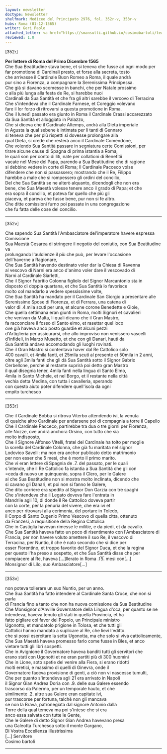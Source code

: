 ```yaml
---
layout: newsletter
doctype: Newsletter
shelfmark: Mediceo del Principato 2976, fol. 352r-v, 353r-v
hubs: Roma (01-12-1565)
writer: Geri Paolo
attached_letter: <a href="https://smansutti.github.io/cosimobartoli/texts/2976_143,2976_143,3079_151/">2976_143,2976_143,3079_151</a>
reviewed: 1.0
---
```


[352r]  
  
  
<strong>Per lettere di Roma del Primo Dicembre 1565</strong>  
Che Sua Beatitudine stava bene, et si teneva che fusse ad ogni modo per  
far promotione di Cardinali presto, et forse alla secreta, tosto  
che arrivasse il Cardinale Buon Romeo a Roma, il quale andrà  
pur sino a Fiorenza, a compagnare la Serenissima Principessa.  
Che già si davano scomesse in banchi, che per Natale prossimo  
o alla più lunga alla festa de Re, si harebbe nuoi  
Cardinali da Sua Santità et che fra gli altri sarebbe il vercovo di Terracina  
Che s'intendeva che il Cardinale Farnese, et Coreggio volevano  
fare il lor forzo di ritrovarsi a questa promotione in Roma.  
Che il lunedì passato era giunto in Roma il Cardinale Crassi accarezzato  
da Sua Santità et alloggiato in Palazzo,  
Che si diceva che il Cardinale Altemps, andrà alla Dieta imperiale  
in Agusta la qual sebene è intimata per li tanti di Gennaro  
si teneva che per più rispetti si dovesse prolongare alla  
qual Dieta, si crede che resterà anco il Cardinale Comendone,  
Che volendo Sua Santità passare in segniatura certe Comissioni, per  
tirare alcune cause di Spagna di prima istantia a Roma,  
le quali son per conto di liti, nate per collationi di Benefitii  
vacate nel Mese del Papa, parendo a Sua Beatitudine che di ragione  
si debbino vedere in corte di Roma; Il Cardinale Pacceco volse  
difendere che non si passassero; mostrando che il Re, Filippo  
harebbe a male che si rompessero gli ordini del concilio,  
Del che Sua Santità se ne alterò alquanto, dicendogli che non era  
bene, che Sua Maestà volesse tenere anco il grado di Papa; et che  
era sopra il concilio, et poteva far quello che più gli  
piaceva, et pareva che fusse bene, pur non si fe altro.  
Che ditte comissioni furno poi passate in una congregazione  
che fu fatta delle cose del concilio.  
  
---  

[352v]  
  
  
Che sapendo Sua Santità l'Ambasciatore del'imperatore havere espressa Comissione  
Sua Maestà Cesarea di stringere il negotio del coniutio, con Sua Beatitudine va  
prolungando l'auldienze il più che può, per levare l'occasione  
dell'haverne a Ragionare,  
Che Sua Santità havendo destinato voler dar la Chiesa di Ravenna  
al vescovo di Narni era anco d'animo voler dare il vescovado di  
Narni al Cardinale Siarletti,  
Che il Signor Fabritio Colonna figliolo del Signor Marcantonio sta in  
disposto di doppia quartana, et che Sua Santità lo favorisce  
molto col mandarlo a vedere spessissime volte,  
Che Sua Santità ha mandato per il Cardinale San Giorgio a presentare alle  
Serenissime Spose di Fiorenza, et di Ferrara, una catena di  
valor di .4.mila scuti per una, et alcune corone Benedette e Gioie,  
Che quella settimana eran giunti in Roma, molti Signori et cavalieri  
che venivan da Malta, li quali dicano che il Gran Mastro,  
fa racconciare il fosso di Santo elmo, et rasettar quel loco  
ove già haveva anco posto guardie et alcuni pezzi  
d'Artiglieria per assicurarsi, che allo improviso non venissero vascelli  
d'infideli, in Marzo Musetto, et che con gli Danari, hauti da  
Sua Santità andava accomodando gli luoghi rovinati.  
Che il Gran Mastro si contentava haver dal Re Cattolico solo  
400 cavalli, et 4mila fanti, et 25mila scuti al presente et 50mila in 2 anni,  
oltre agli 3mila fanti che gli dà Sua Santità sotto il Signor Gabrio  
Cerbellone, perchè al restante suprirà poi detto gran Mastro  
il qual disegnia tener, 4mila fanti nella lingua di Santo Elmo,  
4mila in Santo Michele, et nel Borgo, et il restante nella città  
vechia detta Medina, con tutta i cavalleria, sperando  
con questo aiuto poter difendere quell'isola da ogni  
empito turchesco  
  
---  

[353r]  
  
  
Che il Cardinale Bobba si ritrova Viterbo attendendo ivi, la venuta  
di qualche altro Cardinale per andarsene poi di compagnia a torre il Capello  
Che il Cardinale Pacceco, partirebbe tra dua o tre giorni per Fiorenza,  
alle Nozze, ove andrà anchora Orsino, con tutto che sia  
molto indisposto,  
Che il Signore Alfonso Vitelli, fratel del Cardinale ha tolto per moglie  
la sorella del Cardinale Colonna, che già fu maritata nel signor  
Lodovico Savelli: ma non era anchor publicato detto matrimonio  
per non esser che 5 mesi, che è morto il primo marito.  
Che vi eran lettere di Spagnia de .7. del passato, per le quali  
s'intende, che il Re Cattolico fa istantia a Sua Santità che gli con  
=ceda di nuovo un quinquenio, sopra il Clero, per le Galere  
al che Sua Beatitudine non si mostra molto inclinata, dicendo che  
si cavano gli Danari, et poi non si fanno le Galere,  
Che dito corriere era spedito al Signor Don Garzia con tre spaghi  
Che s'intendeva che il Legato doveva fare l'entrata in  
Mandrile agli 10, di donde il Re Cattolico doveva partir  
con la corte, per la penuria del vivere, che era ivi et  
anco per ritrovarsi alla cerimonia, del portare in Toledo,  
il Corpo di Santo Eugenio Primo Vescovo di quella citta, ottenuto  
da Franzesi, a requisitione della Regina Cattolica  
Che in Castiglia havevan rimesse le militie, e da piedi, et da cavallo.  
Che Sua Santità haveva fatto un poco di risentimento con l'Ambasciatore di  
Francia, per non havere voluto amettere il suo Re, il vescovo di  
Terracina, per Nuntio, il che è nato secondo che si dice per  
esser Fiorentino, et troppo favorito del Signor Duca, et che la regina  
per questo l'ha preso a sospetto, et che Sua Santità disse che per  
compiacere al Re, haveva [...]llerato in Roma .1̅5̅. mesi con[...]  
Monsignor di Lilo, suo Ambasciatore[...]  
  
---  

[353v]  
  
  
non poteva tollerare un suo Nuntio, per un anno.  
Che Sua Santità ha fatto intendere al Cardinale Santa Croce, che non si parla  
di Francia fino a tanto che non ha nuova comissione da Sua Beatitudine  
Che Monsignor d'Anville Governatore della Lingua d'oca, per quanto se ne  
intendeva, haveva tenuto gli stati in quella Provincia, et ha  
fatto pigliare col favor del Popolo, un Principale ministro  
Ugonotto, et mandatolo prigione in Tolosa, et che tutti gli  
Cattolici hanno mandato a suplicare al Re, che lievi l'editto.  
che si possi esercitare la setta Ugonotta, ma che solo si viva cattolicamente,  
Che Sua Maestà haveva promesso farlo come fusse in Bles, et anco  
vietare tutti gli libri sospetti.  
Che in Avignione il Governatore haveva banditi tutti gli servitori che  
erano stati con Ugonotti et ne eran partiti più di 300  huomini  
Che in Lione, soto spetie del venire alla Fiera, si erano ridotti  
molti eretici, e massimo di quelli di Ginevra, onde il  
Governatore faceva provisione di genti, a ciò non vi nascesse tumulti,  
Che per quanto s'intendeva agli 21 era arrivato in Napoli  
il Signor Gian Andrea Doria con .9. delle sua Galere essendo  
trascorso da Palermo, per un temporale hauto, et che   
similmente .2. altre sua Galere eran capitate ivi,  
pur trascorse per fortuna, talchè non gli mancava  
se non la Brava, patronegiata dal signore Antonio dalla  
Torre della qual temeva ma poi s'intese che si era  
anco essa salvata con tutte le Gente,  
Che le Galere di detto Signor Gian Andrea havevano presa  
una Galeotta Turchesca sotto il monte Gargano,  
Di Vostra Eccellenza Illustrissima  
[...] Servitore  
Cosimo bartoli  
  
---  


